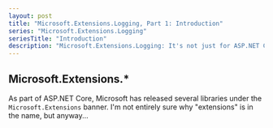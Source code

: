 ```yaml
---
layout: post
title: "Microsoft.Extensions.Logging, Part 1: Introduction"
series: "Microsoft.Extensions.Logging"
seriesTitle: "Introduction"
description: "Microsoft.Extensions.Logging: It's not just for ASP.NET Core."
---
```


## Microsoft.Extensions.*

As part of ASP.NET Core, Microsoft has released several libraries under the `Microsoft.Extensions` banner. I'm not entirely sure why "extensions" is in the name, but anyway...